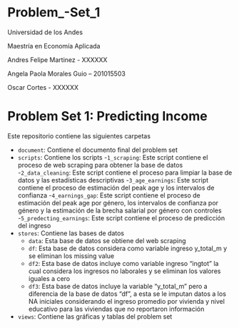 # Problem_-Set_1

Universidad de los Andes

Maestría en Economía Aplicada

Andres Felipe Martinez - XXXXXX

Angela Paola Morales Guio – 201015503

Oscar Cortes - XXXXXX

# Problem Set 1: Predicting Income

Este repositorio contiene las siguientes carpetas

- `document`: Contiene el documento final del problem set 
- `scripts`: Contiene los scripts
	-`1_scraping`: Este script contiene el proceso de web scraping para obtener la base de datos
	-`2_data_cleaning`: Este script contiene el proceso para limpiar la base de datos y las estadísticas descriptivas
	-`3_age_earnings`: Este script contiene el proceso de estimación del peak age y los intervalos de confianza
	-`4_earnings_gap`: Este script contiene el proceso de estimación del peak age por género, los intervalos de confianza por género y la estimación de la brecha salarial por género con controles
	-`5_predecting_earnings`: Este script contiene el proceso de predicción del ingreso
- `stores`: Contiene las bases de datos
	- `data`: Esta base de datos se obtiene del web scraping
	- `df`: Esta base de datos considera como variable ingreso y_total_m y se eliminan los missing value
	- `df2`: Esta base de datos incluye como variable ingreso “ingtot” la cual considera los ingresos no laborales y se eliminan los valores iguales a cero
	- `df3`: Esta base de datos incluye la variable “y_total_m” pero a diferencia de la base de datos “df”, a esta se le imputan datos a los NA iniciales considerando el ingreso promedio por vivienda y nivel educativo para las viviendas que no reportaron información
- `views`: Contiene las gráficas y tablas del problem set